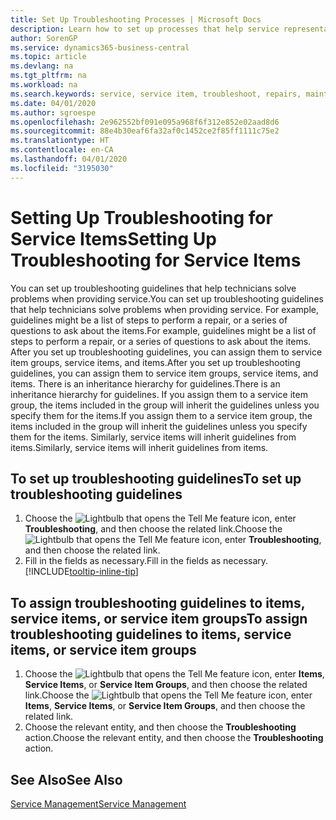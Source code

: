 ```yaml
---
title: Set Up Troubleshooting Processes | Microsoft Docs
description: Learn how to set up processes that help service representatives identify and resolve issues with service items.
author: SorenGP
ms.service: dynamics365-business-central
ms.topic: article
ms.devlang: na
ms.tgt_pltfrm: na
ms.workload: na
ms.search.keywords: service, service item, troubleshoot, repairs, maintenance
ms.date: 04/01/2020
ms.author: sgroespe
ms.openlocfilehash: 2e962552bf091e095a968f6f312e852e02aad8d6
ms.sourcegitcommit: 88e4b30eaf6fa32af0c1452ce2f85ff1111c75e2
ms.translationtype: HT
ms.contentlocale: en-CA
ms.lasthandoff: 04/01/2020
ms.locfileid: "3195030"
---
```

# <a name="setting-up-troubleshooting-for-service-items"></a><span data-ttu-id="10ebf-103">Setting Up Troubleshooting for Service Items</span><span class="sxs-lookup"><span data-stu-id="10ebf-103">Setting Up Troubleshooting for Service Items</span></span>
<span data-ttu-id="10ebf-104">You can set up troubleshooting guidelines that help technicians solve problems when providing service.</span><span class="sxs-lookup"><span data-stu-id="10ebf-104">You can set up troubleshooting guidelines that help technicians solve problems when providing service.</span></span> <span data-ttu-id="10ebf-105">For example, guidelines might be a list of steps to perform a repair, or a series of questions to ask about the items.</span><span class="sxs-lookup"><span data-stu-id="10ebf-105">For example, guidelines might be a list of steps to perform a repair, or a series of questions to ask about the items.</span></span> <span data-ttu-id="10ebf-106">After you set up troubleshooting guidelines, you can assign them to service item groups, service items, and items.</span><span class="sxs-lookup"><span data-stu-id="10ebf-106">After you set up troubleshooting guidelines, you can assign them to service item groups, service items, and items.</span></span> <span data-ttu-id="10ebf-107">There is an inheritance hierarchy for guidelines.</span><span class="sxs-lookup"><span data-stu-id="10ebf-107">There is an inheritance hierarchy for guidelines.</span></span> <span data-ttu-id="10ebf-108">If you assign them to a service item group, the items included in the group will inherit the guidelines unless you specify them for the items.</span><span class="sxs-lookup"><span data-stu-id="10ebf-108">If you assign them to a service item group, the items included in the group will inherit the guidelines unless you specify them for the items.</span></span> <span data-ttu-id="10ebf-109">Similarly, service items will inherit guidelines from items.</span><span class="sxs-lookup"><span data-stu-id="10ebf-109">Similarly, service items will inherit guidelines from items.</span></span>  

## <a name="to-set-up-troubleshooting-guidelines"></a><span data-ttu-id="10ebf-110">To set up troubleshooting guidelines</span><span class="sxs-lookup"><span data-stu-id="10ebf-110">To set up troubleshooting guidelines</span></span>
1. <span data-ttu-id="10ebf-111">Choose the ![Lightbulb that opens the Tell Me feature](media/ui-search/search_small.png "Tell me what you want to do") icon, enter **Troubleshooting**, and then choose the related link.</span><span class="sxs-lookup"><span data-stu-id="10ebf-111">Choose the ![Lightbulb that opens the Tell Me feature](media/ui-search/search_small.png "Tell me what you want to do") icon, enter **Troubleshooting**, and then choose the related link.</span></span>  
2. <span data-ttu-id="10ebf-112">Fill in the fields as necessary.</span><span class="sxs-lookup"><span data-stu-id="10ebf-112">Fill in the fields as necessary.</span></span> [!INCLUDE[tooltip-inline-tip](includes/tooltip-inline-tip_md.md)]  

## <a name="to-assign-troubleshooting-guidelines-to-items-service-items-or-service-item-groups"></a><span data-ttu-id="10ebf-113">To assign troubleshooting guidelines to items, service items, or service item groups</span><span class="sxs-lookup"><span data-stu-id="10ebf-113">To assign troubleshooting guidelines to items, service items, or service item groups</span></span>
1. <span data-ttu-id="10ebf-114">Choose the ![Lightbulb that opens the Tell Me feature](media/ui-search/search_small.png "Tell me what you want to do") icon, enter **Items**, **Service Items**, or **Service Item Groups**, and then choose the related link.</span><span class="sxs-lookup"><span data-stu-id="10ebf-114">Choose the ![Lightbulb that opens the Tell Me feature](media/ui-search/search_small.png "Tell me what you want to do") icon, enter **Items**, **Service Items**, or **Service Item Groups**, and then choose the related link.</span></span>  
2. <span data-ttu-id="10ebf-115">Choose the relevant entity, and then choose the **Troubleshooting** action.</span><span class="sxs-lookup"><span data-stu-id="10ebf-115">Choose the relevant entity, and then choose the **Troubleshooting** action.</span></span>  

## <a name="see-also"></a><span data-ttu-id="10ebf-116">See Also</span><span class="sxs-lookup"><span data-stu-id="10ebf-116">See Also</span></span>
[<span data-ttu-id="10ebf-117">Service Management</span><span class="sxs-lookup"><span data-stu-id="10ebf-117">Service Management</span></span>](service-service.md)